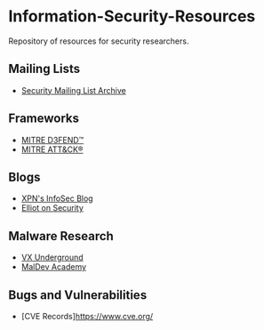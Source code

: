 # Information-Security-Resources
Repository of resources for security researchers. 

## Mailing Lists  
- [Security Mailing List Archive](https://seclists.org)

## Frameworks
- [MITRE D3FEND™](https://d3fend.mitre.org)
- [MITRE ATT&CK®](https://attack.mitre.org/matrices/enterprise/)

## Blogs
- [XPN's InfoSec Blog](https://blog.xpnsec.com/)
- [Elliot on Security](https://elliotonsecurity.com/)

## Malware Research
- [VX Underground](https://vx-underground.org/)
- [MalDev Academy](https://maldevacademy.com/)

## Bugs and Vulnerabilities
- [CVE Records]https://www.cve.org/
